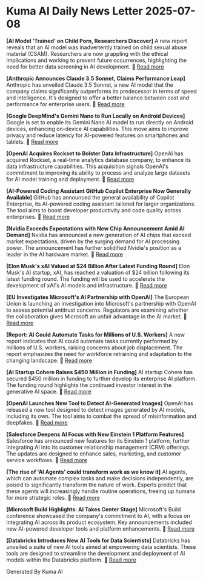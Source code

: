 # Kuma AI Daily News Letter 2025-07-08 

**[AI Model 'Trained' on Child Porn, Researchers Discover]**
A new report reveals that an AI model was inadvertently trained on child sexual abuse material (CSAM). Researchers are now grappling with the ethical implications and working to prevent future occurrences, highlighting the need for better data screening in AI development.
🔗 [Read more](https://www.vice.com/en/article/jg5mpg/ai-model-trained-on-child-porn-researchers-discover)

**[Anthropic Announces Claude 3.5 Sonnet, Claims Performance Leap]**
Anthropic has unveiled Claude 3.5 Sonnet, a new AI model that the company claims significantly outperforms its predecessor in terms of speed and intelligence. It's designed to offer a better balance between cost and performance for enterprise users.
🔗 [Read more](https://techcrunch.com/2024/06/20/anthropic-announces-claude-3-5-sonnet-claims-performance-leap/)

**[Google DeepMind's Gemini Nano to Run Locally on Android Devices]**
Google is set to enable its Gemini Nano AI model to run directly on Android devices, enhancing on-device AI capabilities. This move aims to improve privacy and reduce latency for AI-powered features on smartphones and tablets.
🔗 [Read more](https://www.androidauthority.com/gemini-nano-android-3473378/)

**[OpenAI Acquires Rockset to Bolster Data Infrastructure]**
OpenAI has acquired Rockset, a real-time analytics database company, to enhance its data infrastructure capabilities. This acquisition signals OpenAI's commitment to improving its ability to process and analyze large datasets for AI model training and deployment.
🔗 [Read more](https://www.theverge.com/2024/06/21/24182699/openai-acquires-rockset-real-time-analytics-database)

**[AI-Powered Coding Assistant GitHub Copilot Enterprise Now Generally Available]**
GitHub has announced the general availability of Copilot Enterprise, its AI-powered coding assistant tailored for larger organizations. The tool aims to boost developer productivity and code quality across enterprises.
🔗 [Read more](https://github.blog/2024-06-20-github-copilot-enterprise-is-generally-available/)

**[Nvidia Exceeds Expectations with New Chip Announcement Amid AI Demand]**
Nvidia has announced a new generation of AI chips that exceed market expectations, driven by the surging demand for AI processing power. The announcement has further solidified Nvidia's position as a leader in the AI hardware market.
🔗 [Read more](https://www.reuters.com/technology/nvidia-exceeds-expectations-with-new-chip-announcement-amid-ai-demand-2024-06-20/)

**[Elon Musk's xAI Valued at $24 Billion After Latest Funding Round]**
Elon Musk's AI startup, xAI, has reached a valuation of $24 billion following its latest funding round. The funding will be used to accelerate the development of xAI's AI models and infrastructure.
🔗 [Read more](https://www.bloomberg.com/news/articles/2024-05-27/elon-musk-s-xai-is-valued-at-24-billion-in-latest-funding-round)

**[EU Investigates Microsoft's AI Partnership with OpenAI]**
The European Union is launching an investigation into Microsoft's partnership with OpenAI to assess potential antitrust concerns. Regulators are examining whether the collaboration gives Microsoft an unfair advantage in the AI market.
🔗 [Read more](https://www.cnbc.com/2024/01/29/eu-investigating-microsofts-openai-investment.html)

**[Report: AI Could Automate Tasks for Millions of U.S. Workers]**
A new report indicates that AI could automate tasks currently performed by millions of U.S. workers, raising concerns about job displacement. The report emphasizes the need for workforce retraining and adaptation to the changing landscape.
🔗 [Read more](https://www.brookings.edu/articles/the-potential-for-ai-to-automate-jobs-is-not-evenly-distributed/)

**[AI Startup Cohere Raises $450 Million in Funding]**
AI startup Cohere has secured $450 million in funding to further develop its enterprise AI platform. The funding round highlights the continued investor interest in the generative AI space.
🔗 [Read more](https://techcrunch.com/2024/06/07/ai-startup-cohere-raises-450m-as-it-continues-its-enterprise-ai-push/)

**[OpenAI Launches New Tool to Detect AI-Generated Images]**
OpenAI has released a new tool designed to detect images generated by AI models, including its own. The tool aims to combat the spread of misinformation and deepfakes.
🔗 [Read more](https://openai.com/blog/new-methods-for-improving-authenticity-and-provenance-of-images)

**[Salesforce Deepens AI Focus with New Einstein 1 Platform Features]**
Salesforce has announced new features for its Einstein 1 platform, further integrating AI into its customer relationship management (CRM) offerings. The updates are designed to enhance sales, marketing, and customer service workflows.
🔗 [Read more](https://www.salesforce.com/news/stories/einstein1-platform-ai-crm/)

**[The rise of 'AI Agents' could transform work as we know it]**
AI agents, which can automate complex tasks and make decisions independently, are poised to significantly transform the nature of work. Experts predict that these agents will increasingly handle routine operations, freeing up humans for more strategic roles.
🔗 [Read more](https://www.technologyreview.com/2024/05/28/1093115/the-rise-of-ai-agents-could-transform-work-as-we-know-it/)

**[Microsoft Build Highlights: AI Takes Center Stage]**
Microsoft's Build conference showcased the company's commitment to AI, with a focus on integrating AI across its product ecosystem. Key announcements included new AI-powered developer tools and platform enhancements.
🔗 [Read more](https://news.microsoft.com/build-2024/)

**[Databricks Introduces New AI Tools for Data Scientists]**
Databricks has unveiled a suite of new AI tools aimed at empowering data scientists. These tools are designed to streamline the development and deployment of AI models within the Databricks platform.
🔗 [Read more](https://databricks.com/blog/2024/06/10/generative-ai-platform-engineering-teams.html)

Generated By Kuma AI